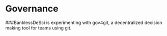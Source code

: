 # Governance


###BanklessDeSci is experimenting with gov4git, a decentralized decision making tool for teams using git. 
